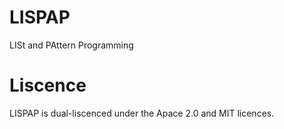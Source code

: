 # LISPAP
LISt and PAttern Programming

# Liscence

LISPAP is dual-liscenced under the Apace 2.0 and MIT licences. 
